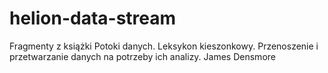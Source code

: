 # helion-data-stream

Fragmenty z książki
Potoki danych. Leksykon kieszonkowy. Przenoszenie i przetwarzanie danych na potrzeby ich analizy.
James Densmore
